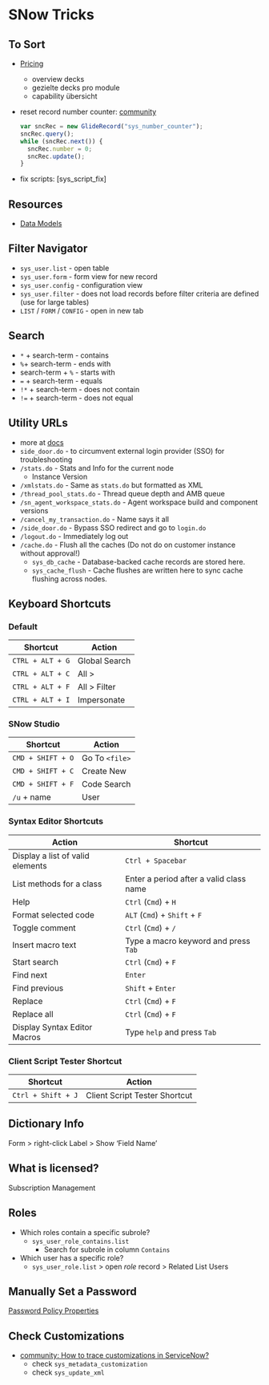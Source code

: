 # SNow Tricks

## To Sort

- [Pricing](https://partnerportal.service-now.com/kb?id=kb_article_view&sysparm_article=KB0011614&campid=146442&cid=e:eDM-PTR-Vancouver.email09%2F20-20SEP23-Global.Email1&utm_source=marketo&utm_medium=email&utm_campaign=eDM-PTR-Vancouver.email09%2F20-20SEP23-Global.Email1&mkt_tok=MDg5LUFOUy02NzMAAAGOUkyKeFE825UAMvR_MneTnj2Dk6GBSFzu2c0v_qgvsd_4UuP4FO3IkQxYGIRSFH6RgeVLpDO2QGqVsPyNMm4PRrlp64a74AlJADleRYujDiRlgkB4&sys_kb_id=6dbeca678795bd50de17ea473cbb3510&spa=1)
  - overview decks
  - gezielte decks pro module
  - capability übersicht
- reset record number counter: [community](https://www.servicenow.com/community/developer-forum/how-to-re-set-the-number-counter/m-p/2091882/page/1https://www.servicenow.com/community/developer-forum/how-to-re-set-the-number-counter/m-p/2091882/page/1)

  ```js
  var sncRec = new GlideRecord("sys_number_counter");
  sncRec.query();
  while (sncRec.next()) {
    sncRec.number = 0;
    sncRec.update();
  }
  ```

- fix scripts: [sys_script_fix]

## Resources

- [Data Models](https://www.snow-mirror.com/wp-content/uploads/2016/07/ServiceNow-Data-Model-v3.4.pdf)

## Filter Navigator

- `sys_user.list` - open table
- `sys_user.form` - form view for new record
- `sys_user.config` - configuration view
- `sys_user.filter` - does not load records before filter criteria are defined (use for large tables)
- `LIST` / `FORM` / `CONFIG` - open in new tab

## Search

- `*` + search-term - contains
- `%`+ search-term - ends with
- search-term + `%` - starts with
- `=` + search-term - equals
- `!*` + search-term - does not contain
- `!=` + search-term - does not equal

## Utility URLs

- more at [docs](https://docs.servicenow.com/csh?topicname=navigate-using-url.html&version=latest)
- `side_door.do` - to circumvent external login provider (SSO) for troubleshooting
- `/stats.do` - Stats and Info for the current node
  - Instance Version
- `/xmlstats.do` - Same as `stats.do` but formatted as XML
- `/thread_pool_stats.do` - Thread queue depth and AMB queue
- `/sn_agent_workspace_stats.do` - Agent workspace build and component versions
- `/cancel_my_transaction.do` - Name says it all
- `/side_door.do` - Bypass SSO redirect and go to `login.do`
- `/logout.do` - Immediately log out
- `/cache.do` - Flush all the caches (Do not do on customer instance without approval!)
  - `sys_db_cache` - Database-backed cache records are stored here.
  - `sys_cache_flush` - Cache flushes are written here to sync cache flushing across nodes.

## Keyboard Shortcuts

### Default

| Shortcut         | Action        |
| ---------------- | ------------- |
| `CTRL + ALT + G` | Global Search |
| `CTRL + ALT + C` | All >         |
| `CTRL + ALT + F` | All > Filter  |
| `CTRL + ALT + I` | Impersonate   |

### SNow Studio

| Shortcut          | Action         |
| ----------------- | -------------- |
| `CMD + SHIFT + O` | Go To `<file>` |
| `CMD + SHIFT + C` | Create New     |
| `CMD + SHIFT + F` | Code Search    |
| `/u` + name       | User           |

### Syntax Editor Shortcuts

| Action                           | Shortcut                                |
| -------------------------------- | --------------------------------------- |
| Display a list of valid elements | `Ctrl + Spacebar`                       |
| List methods for a class         | Enter a period after a valid class name |
| Help                             | `Ctrl` (`Cmd`) + `H`                    |
| Format selected code             | `ALT` (`Cmd`) + `Shift` + `F`           |
| Toggle comment                   | `Ctrl` (`Cmd`) + `/`                    |
| Insert macro text                | Type a macro keyword and press `Tab`    |
| Start search                     | `Ctrl` (`Cmd`) + `F`                    |
| Find next                        | `Enter`                                 |
| Find previous                    | `Shift` + `Enter`                       |
| Replace                          | `Ctrl` (`Cmd`) + `F`                    |
| Replace all                      | `Ctrl` (`Cmd`) + `F`                    |
| Display Syntax Editor Macros     | Type `help` and press `Tab`             |

### Client Script Tester Shortcut

| Shortcut           | Action                        |
| ------------------ | ----------------------------- |
| `Ctrl + Shift + J` | Client Script Tester Shortcut |

## Dictionary Info

Form > right-click Label > Show ‘Field Name’

## What is licensed?

Subscription Management

## Roles

- Which roles contain a specific subrole?
  - `sys_user_role_contains.list`
    - Search for subrole in column `Contains`
- Which user has a specific role?
  - `sys_user_role.list` > open _role_ record > Related List Users

## Manually Set a Password

[Password Policy Properties](https://www.servicenow.com/docs/bundle/washingtondc-platform-security/page/integrate/authentication/reference/password-policy-properties.html)

## Check Customizations

- [community: How to trace customizations in ServiceNow?](https://www.servicenow.com/community/now-platform-forum/how-to-trace-customizations-in-servicenow/m-p/3008258)
  - check `sys_metadata_customization`
  - check `sys_update_xml`
